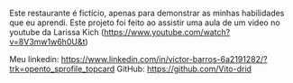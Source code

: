 Este restaurante é fictício, apenas para demonstrar as minhas habilidades que eu aprendi.
Este projeto foi feito ao assistir uma aula de um video no youtube da Larissa Kich (https://www.youtube.com/watch?v=8V3mw1w6h0U&t)

Meu linkedin: https://www.linkedin.com/in/victor-barros-6a2191282/?trk=opento_sprofile_topcard
GitHub: https://github.com/Vito-drid
